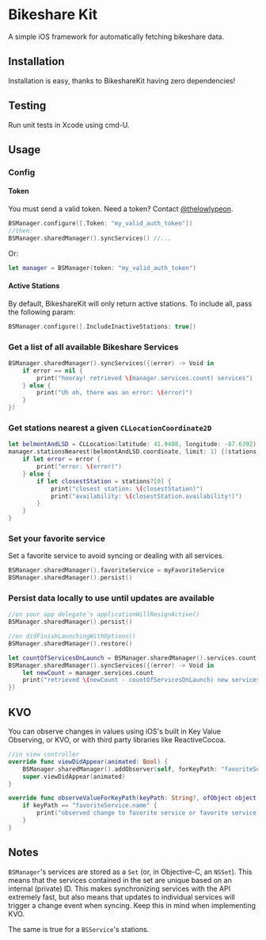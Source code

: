 # Bikeshare Kit

A simple iOS framework for automatically fetching bikeshare data.

## Installation

Installation is easy, thanks to BikeshareKit having zero dependencies!

## Testing

Run unit tests in Xcode using cmd-U.

## Usage

### Config

#### Token

You must send a valid token. Need a token? Contact [@thelowlypeon](https://github.com/thelowlypeon).

```swift
BSManager.configure([.Token: "my_valid_auth_token"])
//then:
BSManager.sharedManager().syncServices() //...
```

Or:

```swift
let manager = BSManager(token: "my_valid_auth_token")
```

#### Active Stations

By default, BikeshareKit will only return active stations. To include all, pass the following param:

```swift
BSManager.configure([.IncludeInactiveStations: true])
```

### Get a list of all available Bikeshare Services

```swift
BSManager.sharedManager().syncServices({(error) -> Void in
    if error == nil {
        print("hooray! retrieved \(manager.services.count) services")
    } else {
        print("Uh oh, there was an error: \(error)")
    }
})
```

### Get stations nearest a given `CLLocationCoordinate2D`

```swift
let belmontAndLSD = CLLocation(latitude: 41.9408, longitude: -87.6392)
manager.stationsNearest(belmontAndLSD.coordinate, limit: 1) {(stations, error) in
    if let error = error {
        print("error: \(error)")
    } else {
        if let closestStation = stations?[0] {
            print("closest station: \(closestStation)")
            print("availability: \(closestStation.availability!)")
        }
    }
}
```

### Set your favorite service

Set a favorite service to avoid syncing or dealing with all services.

```swift
BSManager.sharedManager().favoriteService = myFavoriteService
BSManager.sharedManager().persist()
```

### Persist data locally to use until updates are available

```swift
//on your app delegate's applicationWillResignActive()
BSManager.sharedManager().persist()

//on didFinishLaunchingWithOptions()
BSManager.sharedManager().restore()

let countOfServicesOnLaunch = BSManager.sharedManager().services.count
BSManager.sharedManager().syncServices({(error) -> Void in
    let newCount = manager.services.count
    print("retrieved \(newCount - countOfServicesOnLaunch) new services")
})
```

## KVO

You can observe changes in values using iOS's built in Key Value Observing, or KVO, or with third party libraries like ReactiveCocoa.

```swift
//in view controller
override func viewDidAppear(animated: Bool) {
    BSManager.sharedManager().addObserver(self, forKeyPath: "favoriteService.name", options: .New, context: nil)
    super.viewDidAppear(animated)
}

override func observeValueForKeyPath(keyPath: String?, ofObject object: AnyObject?, change: [String : AnyObject]?, context: UnsafeMutablePointer<Void>) {
    if keyPath == "favoriteService.name" {
        print("observed change to favorite service or favorite service's name: \(change)")
    }
}
```

## Notes

`BSManager`'s services are stored as a `Set` (or, in Objective-C, an `NSSet`). This means that the services
contained in the set are unique based on an internal (private) ID. This makes synchronizing
services with the API extremely fast, but also means that updates to individual services
will trigger a change event when syncing. Keep this in mind when implementing KVO.

The same is true for a `BSService`'s stations.
